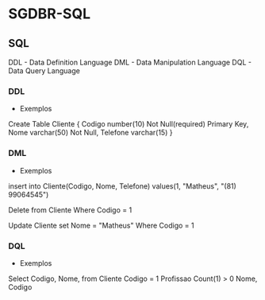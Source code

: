 # SGDBR-SQL

## SQL

DDL - Data Definition Language
DML - Data Manipulation Language 
DQL - Data Query Language

### DDL

* Exemplos

Create Table Cliente {
  Codigo number(10) Not Null(required) Primary Key,
  Nome varchar(50) Not Null,
  Telefone varchar(15)
}

### DML

* Exemplos

insert into Cliente(Codigo, Nome, Telefone)
values(1, "Matheus", "(81) 99064545")

Delete from Cliente
Where Codigo = 1

Update Cliente
set Nome = "Matheus"
Where Codigo = 1

### DQL

* Exemplos

Select Codigo, 
      Nome, 
    from Cliente
<Where> Codigo = 1
  <Group by> Profissao
  <Having> Count(1) > 0
<Order by> Nome, Codigo